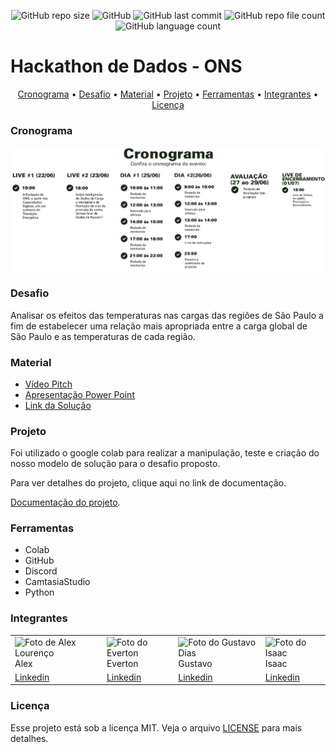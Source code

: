 <p align="center">
  <img alt="GitHub repo size" src="https://img.shields.io/github/repo-size/gpd38/desafioShaweeDatathONS?color=blue">
  <img alt="GitHub" src="https://img.shields.io/github/license/gpd38/desafioShaweeDatathONS?color=red">
  <img alt="GitHub last commit" src="https://img.shields.io/github/last-commit/gpd38/desafioShaweeDatathONS">
  <img alt="GitHub repo file count" src="https://img.shields.io/github/directory-file-count/gpd38/desafioShaweeDatathONS?color=orange">
  <img alt="GitHub language count" src="https://img.shields.io/github/languages/count/gpd38/desafioShaweeDatathONS?color=pink">
</p>

# Hackathon de Dados - ONS

<p align="center">
  <a href="#Cronograma">Cronograma</a> •
  <a href="#Desafio">Desafio</a> •
  <a href="#Material">Material</a> •
  <a href="#Projeto">Projeto</a> •
  <a href="#Ferramentas">Ferramentas</a> •
  <a href="#Integrantes">Integrantes</a> •
  <a href="#Licença">Licença</a>
</p>

### Cronograma

<img src="img/cronograma.png"/><br>

### Desafio

Analisar os efeitos das temperaturas nas cargas das regiões de São Paulo a fim de estabelecer uma relação mais apropriada entre a carga global de São Paulo e as temperaturas de cada região.

### Material

- [Vídeo Pitch](#)
- [Apresentação Power Point](https://docs.google.com/presentation/d/1NTYbS34BsymvVLzzchwNzedCoUi9hpGa8r5FQ0sJJ4A/edit#slide=id.g137b4129d21_0_81)
- [Link da Solução](https://colab.research.google.com/drive/1eTprynt3uIbifKRzSxgDBYjDKAJAt6tO#scrollTo=3fAi9FOurgBW)

### Projeto

Foi utilizado o google colab para realizar a manipulação, teste e criação do nosso modelo de solução para o desafio proposto.

Para ver detalhes do projeto, clique aqui no link de documentação.

[Documentação do projeto](https://github.com/gpd38/desafioShaweeDatathONS/tree/main/codigo).

### Ferramentas

<ul>
  <li>Colab</li>
  <li>GitHub</li>
  <li>Discord</li>
  <li>CamtasiaStudio</li>
  <li>Python</li>
</ul>

### Integrantes

<table>
  <tr>
    <td><img alt="Foto de Alex Lourenço" src="https://media-exp2.licdn.com/dms/image/C4D03AQF6WoN4_5ONNA/profile-displayphoto-shrink_800_800/0/1596643122836?e=1661385600&v=beta&t=4qmKUHrLqFxTJ5XDo9rqGn6QJ3K3NjyEmEfTa25B--s" /><br>Alex</td>
    <td><img alt="Foto do Everton" src="https://media-exp2.licdn.com/dms/image/C4E03AQGI6ykbLYE6OA/profile-displayphoto-shrink_800_800/0/1612813378710?e=1661990400&v=beta&t=Vyfjg1fJ7yLlQpo5XXTM4xeDeT_zcmcOUv8vpkrkXQI" /><br>Everton</td>
    <td><img alt="Foto do Gustavo Dias" src="https://media-exp2.licdn.com/dms/image/C4E03AQHTRpKKU1Nptg/profile-displayphoto-shrink_800_800/0/1596412740803?e=1661385600&v=beta&t=W8Tv3NFK_oCvSIYWYoYkBPA1hBpIm4X6svFaibn69_8" /><br>Gustavo</td>
    <td><img alt="Foto do Isaac" src="https://media-exp2.licdn.com/dms/image/C4D03AQEo-RFIxoUzXw/profile-displayphoto-shrink_800_800/0/1656239156344?e=1661990400&v=beta&t=ItIA62009mnShPlNwDJD7GX7ia3ndXYZJQLtLCUmKmM" /><br>Isaac</td>
  </tr>
  <tr>
    <td><a href="https://www.linkedin.com/in/engalexlourenco/" target="_blank">Linkedin</a></td>
    <td><a href="https://www.linkedin.com/in/everton-mendes-4b402019b/" target="_blank">Linkedin</a></td>
    <td><a href="https://www.linkedin.com/in/gustavopereiradias/" target="_blank">Linkedin</a></td>
    <td><a href="https://www.linkedin.com/in/isaac-camargos-945833207/"  target="_blank">Linkedin</a></td>
    </tr>
  </table>

### Licença

Esse projeto está sob a licença MIT. Veja o arquivo [LICENSE](LICENSE) para mais detalhes.
